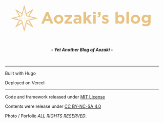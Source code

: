 <div align=center>
  <svg xmlns="http://www.w3.org/2000/svg" xmlns:xlink="http://www.w3.org/1999/xlink" x="0" y="0" version="1.1" viewBox="0 0 1139.1 361.8" xml:space="preserve" > <style type="text/css"> .star, .text { fill: #e8c385; } [theme='light'] .text { fill: #323845; } </style> <g class="star"> <path d="m205.5 246.3-.4.1.4-.1zM204.5 246.3l-.5-.2.5.2zM205 246.4l-.4-.1.4.1zM206 246.1l-.4.2.4-.2zM79.1 246.1l-.5.2.5-.2zM78 246.4l-.4-.1.4.1zM77.5 246.3a.8.8 0 0 1-.4-.2l.4.2zM78.5 246.3l-.4.1.4-.1zM206.4 245.8l-.3.3.3-.3zM206.7 245.5l-.3.4.3-.4zM207 245zM207 117.9l-.2.5.2-.5zM207 244.5l-.1.4.1-.4zM76.3 245.4l-.2-.4.2.4zM76 117.3l.1-.4-.1.4zM76.1 117.8v-.5.5zM77.1 115.6l.4-.2-.4.2zM76.7 116l.3-.3-.3.3zM76.4 116.3l.3-.3-.3.3zM76.1 116.8l.2-.4-.2.4zM76.6 245.8l-.3-.4.3.4zM207 244l.1.5-.1-.5zM76.1 244.9l-.1-.4.1.4zM76 244.4v-.5.5zM205.1 115.4l.4.1-.4-.1zM206.1 115.7l.3.3-.3-.3zM206.4 116l.3.3-.3-.3zM77.6 115.4l.4-.1-.4.1zM207 116.9l.1.4-.1-.4zM206.8 116.4l.2.4a.8.8 0 0 1-.2-.4zM78.1 115.4l.4.1-.4-.1zM77 246.1l-.3-.3.3.3zM204.6 115.4l.4-.1-.4.1zM207.1 117.4l-.1.5.1-.5zM205.6 115.5zM125.4 143.4l-46.3-27.7a.8.8 0 0 0-.5-.2l.5.2 46.3 27.7zM104 197l-27.7 46.4-.2.5.2-.5L104 197zM204 115.7l-46.3 27.7 46.3-27.7zM76.3 118.4l-.2-.5.2.5 27.7 46.3-27.7-46.3zM206.8 243.4l.2.5-.2-.5z" /> <path d="M207 116.8c0 .1 0 0 0 0zM206.4 116zM207 117.8zM206.7 116.3zM207 117.3c0 .1 0 0 0 0zM77.1 246.1zM77.6 246.3zM206.1 246.1zM206.4 245.8zM206.8 245.4s-.1 0 0 0c-.1 0 0 0 0 0zM205.6 246.3zM179.1 164.8l27.7-46.4zM78 246.4zM78.6 246.3h-.1.1zM204.6 246.3h-.1.1zM76.1 117.9zM76.1 244v-.1.1zM76 117.4zM76.1 116.9s0-.1 0 0c0-.1 0 0 0 0zM76.4 245.5c0-.1 0-.1 0 0 0-.1 0-.1 0 0zM76 244.5zM206 115.6zM76.7 245.8zM76.1 245zM76.3 116.4s0-.1 0 0c0-.1 0 0 0 0zM205 115.4zM204.5 115.5h.1-.1zM78.5 115.4h.1-.1zM205.5 115.4zM77 115.7zM76.6 116zM78 115.4zM77.5 115.5zM205 246.4zM207 244.9s0 .1 0 0c0 .1 0 0 0 0zM207 243.9v.1-.1zM207.1 244.4s0 .1 0 0c0 .1 0 0 0 0zM104 164.8l6.1-1.5-19.4-32.5-5.6-5.6a.5.5 0 0 1 0-.7c.2-.2.5-.2.7 0l5.6 5.6 32.5 19.4 1.5-6.1-46.3-27.7a.8.8 0 0 0-.5-.2h-.1l-.4-.1-.4.1h-.1l-.4.2h-.1l-.3.3-.3.3v.1l-.2.4v.1l-.1.4v.7l.2.5 27.6 46.3zM157.7 143.4l1.5 6.1 32.5-19.4 4.5-4.6c.2-.2.5-.2.7 0 .2.2.2.5 0 .7l-4.6 4.5-19.3 32.5 6.1 1.5 27.7-46.3.2-.5v-.1l.1-.5v-.1l-.1-.4v-.1l-.2-.4-.1-.1-.3-.3-.3-.3h-.1l-.4-.2h-.1l-.4-.1-.4.1h-.1l-.5.2-46.4 27.8zM192.4 231.1l5.6 5.6c.2.2.2.5 0 .7l-.4.1-.4-.1-5.6-5.6-32.5-19.4-1.5 6.1 46.3 27.7.5.2h.1l.4.1h.1l.4-.1h.1l.4-.2h.1l.3-.3.3-.4.1-.1.2-.4v-.1l.1-.4v-.7l-.2-.5-27.7-46.3-6.1 1.6 19.4 32.5zM91.4 231.8l-4.5 4.5-.3.1-.4-.1a.5.5 0 0 1 0-.7l4.6-4.5 19.4-32.5-6.2-1.6-27.7 46.4-.2.5v.7l.1.4v.1l.2.4v.1l.3.4.3.3h.1l.4.2h.1l.4.1.4-.1h.1l.5-.2 46.3-27.7-1.5-6.1-32.4 19.3z" /> <path d="m121.1 160.4.1-.5L91.4 130l-1.8-1 1.1 1.7 29.8 29.9zM162 201.3l-.2.6 29.9 29.9 1.8 1-1.1-1.7-29.8-29.9z" /> <path d="m91.4 130-5.6-5.6a.5.5 0 0 0-.7 0c-.2.2-.2.5 0 .7l5.6 5.6-1-1.8 1.7 1.1zM191.7 231.8l5.6 5.6.4.1.4-.1c.2-.2.2-.5 0-.7l-5.6-5.6 1.1 1.8-1.9-1.1zM121.1 201.3l-.6-.1-29.8 29.9-1.1 1.7 1.8-1 29.8-29.9zM162 160.4l.6.2 29.8-29.9 1.1-1.7-1.8 1-29.9 29.9z" /> <path d="m192.4 130.7 4.6-4.6c.2-.2.2-.5 0-.7a.5.5 0 0 0-.7 0l-4.5 4.5 1.8-1-1.2 1.8zM90.7 231.1l-4.6 4.5c-.2.2-.2.5 0 .7l.4.1.3-.1 4.5-4.5-1.8 1 1.2-1.7z" /> <path d="M143.3 275.5c-.1.4-.3.8-.7 1 .3-.2.6-.6.7-1zM139.8 86.3c.2-.8.9-1.4 1.7-1.3-.8-.1-1.5.5-1.7 1.3l-14.4 57.1 14.4-57.1zM140.5 276.5c-.3-.2-.6-.6-.7-1 .1.4.3.8.7 1zM143.3 86.3l14.4 57.1-14.4-57.1c-.1-.6-.6-1.1-1.2-1.3.6.2 1 .7 1.2 1.3zM121.2 159.9l2.7-10.5zM121.2 159.9l-.1.5.1-.5zM161.8 159.9l.2.5z" /> <path d="M142.6 276.5a2 2 0 0 1-1.1.3c.4.1.8-.1 1.1-.3zM179.1 197l57.1-14.4.6-.3-.6.3-57.1 14.4zM141.5 276.9a2 2 0 0 1-1.1-.3l1.1.3zM236.1 179.2l.6.3c-.1-.2-.3-.3-.6-.3L179 164.8l57.1 14.4z" /> <path d="M236.7 182.4c.5-.3.8-.9.8-1.5 0 .6-.3 1.1-.8 1.5zM237.5 180.9zM162.5 201.2l10.5-2.6zM162.6 201.2l-.6.1zM162.6 160.6l-.6-.2.6.2zM139.8 86.3l-14.4 57.1 5.4 3.2 10.2-40.7V103c0-.3.2-.5.5-.5s.5.2.5.5v2.9l10.2 40.6 5.4-3.2-14.4-57.1c-.1-.6-.6-1.1-1.2-1.3l-.6-.1a2 2 0 0 0-1.6 1.5z" /> <path d="M237.5 180.9c0-.6-.3-1.1-.8-1.5l-.6-.3-57.1-14.4-3.2 5.4 40.6 10.2h4.4c.3 0 .5.2.5.5s-.2.5-.5.5h-4.4l-40.6 10.2 3.2 5.4 57.1-14.4.6-.3c.5-.2.8-.7.8-1.3zM66.6 181.4h-4.4c-.3 0-.5-.2-.5-.5s.2-.5.5-.5h4.4l40.6-10.2-3.2-5.4-57.1 14.4c-1 .2-1.5 1.2-1.3 2.2.2.6.7 1.1 1.3 1.3L104 197l3.2-5.4-40.6-10.2zM142 255.9v2.9c0 .3-.2.5-.5.5s-.5-.2-.5-.5v-2.9l-10.2-40.6-5.4 3.2 14.4 57.1c.1.4.3.8.7 1 .3.2.7.3 1.1.3a2 2 0 0 0 1.1-.3c.3-.2.6-.6.7-1l14.4-57.1-5.4-3.2-10.4 40.6zM160.5 195.5l-2.9.7 5 5 10.4-2.6-3.2-5.4zM156.9 197l-.7 2.9-2.4 9.2 5.4 3.3 2.6-10.5zM125.5 196.2l-2.9-.7-9.3-2.3-3.2 5.4 10.4 2.6zM156.9 164.8l4.9-4.9-2.6-10.5-5.4 3.2 2.4 9.3zM151.9 145h6.2zM160.5 166.3l9.3 2.3 3.2-5.4-10.4-2.6-5 4.9zM126.9 161.9l2.4-9.3-5.4-3.2-2.7 10.5 5 4.9zM122.6 166.3l2.9-.8-5-4.9-10.4 2.6 3.2 5.4zM126.2 197l-5 4.9 2.7 10.5 5.4-3.3-2.4-9.2z" /> <path d="m153.8 209.1-1.5 6.1 5.4 3.2 1.5-6zM153.8 152.6l5.4-3.2-1.5-6-5.4 3.2zM129.3 152.6l1.5-6-5.4-3.2-1.5 6zM173 198.6l6.1-1.6-3.2-5.4-6.1 1.6zM110.1 163.2l-6.1 1.6 3.2 5.3 6.1-1.5zM129.3 209.1l-5.4 3.3 1.5 6 5.4-3.2zM107.2 191.6 104 197l6.1 1.6 3.2-5.4zM169.8 168.6l6.1 1.5 3.2-5.3-6.1-1.6zM126.2 164.8l-5-4.9-.1.5-.6.2 5 4.9.5-.1zM156.9 197l4.9 4.9.2-.6.6-.1-5-5-.6.2zM125.5 196.2l-5 5 .6.1.1.6 5-4.9-.2-.6zM157 165.4l.6.1 5-4.9-.6-.2-.2-.5-4.9 4.9zM113.6 180.9l-.3-.5H66.6l-2 .5 2 .5h46.7zM169.4 180.9l.4.5h46.7l2-.5-2-.5h-46.7z" /> <path d="m113.3 180.4.3.5-.3.5.3-.5zM140.8 180.9l-.5-.5h-20l.3.5-.3.5h20zM162.8 180.4h-20l-.6.5.6.5h20l-.3-.5zM169.8 180.4l-.4.5z" /> <path d="m162.5 180.9.3.5h7l-.4-.5.4-.5h-7zM120.3 180.4h-7l.3.5-.3.5h7l.3-.5zM142 181.4h.8l-.6-.5-.2.2zM141 180.4h-.7l.5.5.2-.2zM140.8 180.9l-.5.5h.7v-.3zM142 180.7l.2.2.6-.5h-.8z" /> <path d="m141 180.7-.2.2.2.2zM142 181.1l.2-.2-.2-.2zM216.5 181.4h4.4c.3 0 .5-.2.5-.5s-.2-.5-.5-.5h-4.4l2 .5-2 .5zM66.6 180.4h-4.4c-.3 0-.5.2-.5.5s.2.5.5.5h4.4l-2-.5 2-.5zM141.5 208.8l-.5.3v46.8l.5 2 .5-2v-46.8zM141.5 153l.5-.3v-46.8l-.5-2-.5 2v46.8zM141 182.1v20l.5-.3.5.3v-20l-.5-.5zM142 152.7l-.5.3.5-.3zM142 179.7v-20l-.5.3-.5-.3v20l.5.5zM141 152.7l.5.3z" /> <path d="M141 202.1v7l.5-.3.5.3v-7l-.5-.3zM141.5 160l.5-.3v-7l-.5.3-.5-.3v7zM141.8 181.4l-.3.2.5.5v-.7zM141.5 180.2l-.5-.5v.7h.3zM141.8 180.4h.2v-.7l-.5.5zM141.3 181.4h-.3v.7l.5-.5z" /> <path d="m141.5 181.6.3-.2h-.5zM141.3 180.4h.5l-.3-.2zM141 255.9v2.9c0 .3.2.5.5.5s.5-.2.5-.5v-2.9l-.5 2-.5-2zM142 105.9V103c0-.3-.2-.5-.5-.5s-.5.2-.5.5v2.9l.5-2 .5 2zM141.8 181.4h.2v-.3zM141.3 180.4h-.3v.3zM141 181.4h.3l-.3-.3zM142 180.7v-.3h-.2z" /> <path d="m142 180.7-.2-.3h-.5l-.3.3v.4l.3.3h.5l.2-.3z" /> </g> <g class="text"> <path d="M303.8,135.6h17l36,84.6h-19.3l-7.7-18.8h-35.5l-7.7,18.8h-18.8L303.8,135.6z M323.3,185l-11.2-27.2L300.9,185 H323.3z" /> <path d="M361.8,188.4v-0.2c0-18.5,14.9-33.5,34.9-33.5c19.9,0,34.7,14.8,34.7,33.2v0.2c0,18.5-14.9,33.5-34.9,33.5 C376.5,221.6,361.8,206.9,361.8,188.4z M413.4,188.4v-0.2c0-9.5-6.8-17.8-16.9-17.8c-10.4,0-16.7,8-16.7,17.5v0.2 c0,9.5,6.8,17.8,16.9,17.8C407.1,205.9,413.4,197.9,413.4,188.4z" /> <path d="M440,207.3l33.2-36.7h-32.2v-14.8h54.8v12.8l-33.4,36.7h33.4v14.8H440V207.3z" /> <path d="M505.9,201.7v-0.2c0-14,10.7-20.5,25.9-20.5c6.5,0,11.2,1.1,15.7,2.6v-1.1c0-7.6-4.7-11.8-13.8-11.8 c-7,0-11.9,1.3-17.8,3.5l-4.6-13.9c7.1-3.1,14-5.2,25-5.2c10,0,17.2,2.6,21.7,7.2c4.8,4.8,7,11.9,7,20.5v37.3h-17.6v-7 c-4.4,4.9-10.6,8.2-19.4,8.2C515.9,221.4,505.9,214.4,505.9,201.7z M547.8,197.5v-3.2c-3.1-1.4-7.2-2.4-11.6-2.4 c-7.8,0-12.6,3.1-12.6,8.9v0.2c0,4.9,4.1,7.8,10,7.8C542,208.8,547.8,204.1,547.8,197.5z" /> <path d="M580.8,132.6H599v46.7l21.4-23.4h21.8l-24.5,25.3l25.3,39h-20.9l-16.8-26.3l-6.4,6.7v19.6h-18.2V132.6z" /> <path d="M652.2,132.6h19.2v16.2h-19.2V132.6z M652.7,155.9h18.2v64.3h-18.2V155.9z" /> <path d="M683.6,167.3c8.3-0.8,12.4-5,11.8-11.9h-7.4v-19.2h19.4v16.2c0,15.8-7.9,22.2-22.2,22.4L683.6,167.3z" /> <path d="M715.5,211.7l7.8-12c7,5,14.3,7.7,20.3,7.7c5.3,0,7.7-1.9,7.7-4.8v-0.2c0-4-6.2-5.3-13.3-7.4 c-9-2.6-19.2-6.8-19.2-19.3v-0.2c0-13.1,10.6-20.4,23.5-20.4c8.2,0,17,2.8,24,7.4l-7,12.6c-6.4-3.7-12.7-6-17.4-6 c-4.4,0-6.7,1.9-6.7,4.4v0.2c0,3.6,6.1,5.3,13.1,7.7c9,3,19.4,7.3,19.4,19.1v0.2c0,14.3-10.7,20.8-24.6,20.8 C734.1,221.4,724.1,218.4,715.5,211.7z" /> <path d="M835.1,211.8v8.4h-18.2v-87.6h18.2v32.5c4.4-6,10.6-10.4,20-10.4c15,0,29.3,11.8,29.3,33.2v0.2 c0,21.5-14,33.2-29.3,33.2C845.4,221.4,839.4,216.9,835.1,211.8z M866.1,188.1v-0.2c0-10.7-7.2-17.8-15.7-17.8s-15.6,7.1-15.6,17.8 v0.2c0,10.7,7.1,17.8,15.6,17.8S866.1,198.9,866.1,188.1z" /> <path d="M898.7,132.6h18.2v87.6h-18.2V132.6z" /> <path d="M930.9,188.4v-0.2c0-18.5,14.9-33.5,34.9-33.5c19.9,0,34.7,14.8,34.7,33.2v0.2c0,18.5-14.9,33.5-34.9,33.5 C945.7,221.6,930.9,206.9,930.9,188.4z M982.5,188.4v-0.2c0-9.5-6.8-17.8-16.9-17.8c-10.4,0-16.7,8-16.7,17.5v0.2 c0,9.5,6.8,17.8,16.9,17.8C976.3,205.9,982.5,197.9,982.5,188.4z" /> <path d="M1014.1,232.9l6.2-13.7c6.6,3.7,13.2,5.9,21.7,5.9c12.5,0,18.4-6,18.4-17.5v-3.1c-5.4,6.5-11.3,10.4-21,10.4 c-15,0-28.6-10.9-28.6-30v-0.2c0-19.2,13.8-30,28.6-30c10,0,15.8,4.2,20.8,9.6v-8.4h18.2v49.8c0,11.5-2.8,19.9-8.2,25.3 c-6,6-15.2,8.6-27.7,8.6C1032.1,239.6,1022.3,237.2,1014.1,232.9z M1060.4,184.9v-0.2c0-8.8-6.8-14.9-15.7-14.9 s-15.6,6.1-15.6,14.9v0.2c0,8.9,6.7,14.9,15.6,14.9S1060.4,193.7,1060.4,184.9z" /> </g> </svg>
  
  <b>- <em>Yet Another Blog of Aozaki</em> -</b>
  
  <br />
</div>

---

Built with Hugo

Deployed on Vercel

---

Code and framework released under [MIT License](https://github.com/aozaki-kuro/aozaki-next-blog/blob/master/LICENSE)

Contents were release under [CC BY-NC-SA 4.0](https://creativecommons.org/licenses/by-sa/4.0/)

Photo / Porfolio _ALL RIGHTS RESERVED_.
